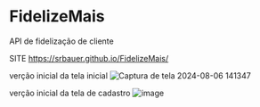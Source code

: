 # FidelizeMais
API de fidelização de cliente

SITE 
https://srbauer.github.io/FidelizeMais/

verção inicial da tela inicial
![Captura de tela 2024-08-06 141347](https://github.com/user-attachments/assets/4c9c0565-4d7f-4cd4-9bb3-9251838b915f)


verção inicial da tela de cadastro
![image](https://github.com/user-attachments/assets/eb350cfb-ec5e-42c4-b626-debef91819ab)

